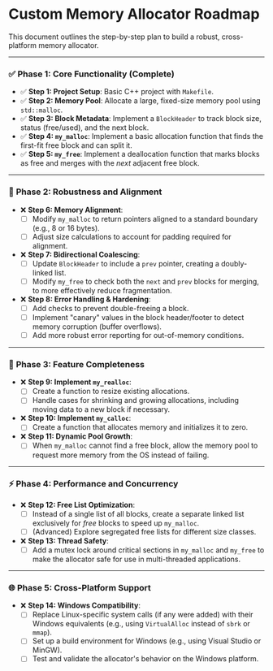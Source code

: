 # Custom Memory Allocator Roadmap

This document outlines the step-by-step plan to build a robust, cross-platform memory allocator.

---

### ✅ **Phase 1: Core Functionality (Complete)**

-   ✅ **Step 1: Project Setup**: Basic C++ project with `Makefile`.
-   ✅ **Step 2: Memory Pool**: Allocate a large, fixed-size memory pool using `std::malloc`.
-   ✅ **Step 3: Block Metadata**: Implement a `BlockHeader` to track block size, status (free/used), and the next block.
-   ✅ **Step 4: `my_malloc`**: Implement a basic allocation function that finds the first-fit free block and can split it.
-   ✅ **Step 5: `my_free`**: Implement a deallocation function that marks blocks as free and merges with the *next* adjacent free block.

---

### 🚀 **Phase 2: Robustness and Alignment**

-   ❌ **Step 6: Memory Alignment**:
    -   [ ] Modify `my_malloc` to return pointers aligned to a standard boundary (e.g., 8 or 16 bytes).
    -   [ ] Adjust size calculations to account for padding required for alignment.

-   ❌ **Step 7: Bidirectional Coalescing**:
    -   [ ] Update `BlockHeader` to include a `prev` pointer, creating a doubly-linked list.
    -   [ ] Modify `my_free` to check both the `next` and `prev` blocks for merging, to more effectively reduce fragmentation.

-   ❌ **Step 8: Error Handling & Hardening**:
    -   [ ] Add checks to prevent double-freeing a block.
    -   [ ] Implement "canary" values in the block header/footer to detect memory corruption (buffer overflows).
    -   [ ] Add more robust error reporting for out-of-memory conditions.

---

### 🌟 **Phase 3: Feature Completeness**

-   ❌ **Step 9: Implement `my_realloc`**:
    -   [ ] Create a function to resize existing allocations.
    -   [ ] Handle cases for shrinking and growing allocations, including moving data to a new block if necessary.

-   ❌ **Step 10: Implement `my_calloc`**:
    -   [ ] Create a function that allocates memory and initializes it to zero.

-   ❌ **Step 11: Dynamic Pool Growth**:
    -   [ ] When `my_malloc` cannot find a free block, allow the memory pool to request more memory from the OS instead of failing.

---

### ⚡ **Phase 4: Performance and Concurrency**

-   ❌ **Step 12: Free List Optimization**:
    -   [ ] Instead of a single list of all blocks, create a separate linked list exclusively for *free* blocks to speed up `my_malloc`.
    -   [ ] (Advanced) Explore segregated free lists for different size classes.

-   ❌ **Step 13: Thread Safety**:
    -   [ ] Add a mutex lock around critical sections in `my_malloc` and `my_free` to make the allocator safe for use in multi-threaded applications.

---

### 🌐 **Phase 5: Cross-Platform Support**

-   ❌ **Step 14: Windows Compatibility**:
    -   [ ] Replace Linux-specific system calls (if any were added) with their Windows equivalents (e.g., using `VirtualAlloc` instead of `sbrk` or `mmap`).
    -   [ ] Set up a build environment for Windows (e.g., using Visual Studio or MinGW).
    -   [ ] Test and validate the allocator's behavior on the Windows platform.
